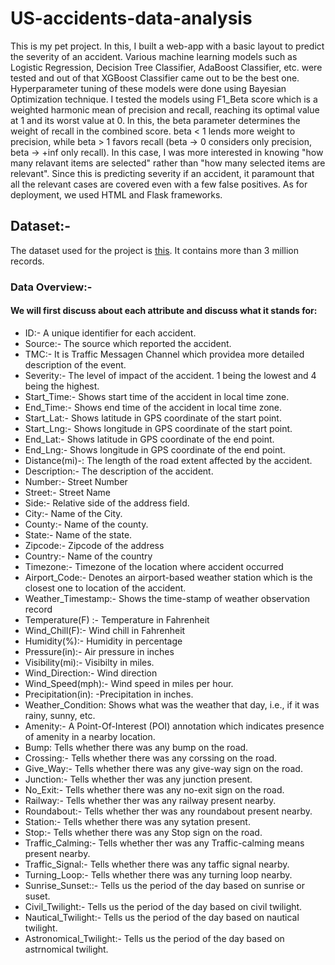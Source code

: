 # US-accidents-data-analysis
This is my pet project. In this, I built a web-app with a basic layout to predict the severity of an accident. Various machine learning models such as Logistic Regression, Decision Tree Classifier, AdaBoost Classifier, etc. were tested and out of that XGBoost Classifier came out to be the best one.
Hyperparameter tuning of these models were done using Bayesian Optimization technique.
I tested the models using F1_Beta score which is a weighted harmonic mean of precision and recall, reaching its optimal value at 1 and its worst value at 0. In this, the beta parameter determines the weight of recall in the combined score. beta < 1 lends more weight to precision, while beta > 1 favors recall (beta -> 0 considers only precision, beta -> +inf only recall). In this case, I was more interested in knowing "how many relavant items are selected" rather than "how many selected items are relevant". Since this is predicting  severity if an accident, it paramount that all the relevant cases are covered even with a few false positives. As for deployment, we used HTML and Flask frameworks.


## Dataset:-
The dataset used for the project is [this](https://www.kaggle.com/sobhanmoosavi/us-accidents). It contains more than 3 million records.

### Data Overview:-
#### We will first discuss about each attribute and discuss what it stands for:
- ID:- A unique identifier for each accident.
- Source:- The source which reported the accident.
- TMC:- It is Traffic Messagen Channel which providea more detailed description of the event.
- Severity:- The level of impact of the accident. 1 being the lowest and 4 being the highest.
- Start_Time:- Shows start time of the accident in local time zone.
- End_Time:- Shows end time of the accident in local time zone.
- Start_Lat:- Shows latitude in GPS coordinate of the start point.
- Start_Lng:- Shows longitude in GPS coordinate of the start point.
- End_Lat:- Shows latitude in GPS coordinate of the end point.
- End_Lng:- Shows longitude in GPS coordinate of the end point.
- Distance(mi)-: The length of the road extent affected by the accident.
- Description:- The description of the accident.
- Number:- Street Number
- Street:- Street Name
- Side:- Relative side of the address field.
- City:- Name of the City.
- County:- Name of the county.
- State:- Name of the state.
- Zipcode:- Zipcode of the address
- Country:- Name of the country
- Timezone:- Timezone of the location where accident occurred
- Airport_Code:- Denotes an airport-based weather station which is the closest one to location of the accident.
- Weather_Timestamp:- Shows the time-stamp of weather observation record
- Temperature(F) :- Temperature in Fahrenheit
- Wind_Chill(F):- Wind chill in Fahrenheit
- Humidity(%):- Humidity in percentage
- Pressure(in):- Air pressure in inches
- Visibility(mi):- Visibilty in miles.
- Wind_Direction:- Wind direction
- Wind_Speed(mph):- Wind speed in miles per hour.
- Precipitation(in): -Precipitation in inches.
- Weather_Condition: Shows what was the weather that day, i.e., if it was rainy, sunny, etc.
- Amenity:- A Point-Of-Interest (POI) annotation which indicates presence of amenity in a nearby location.
- Bump: Tells whether there was any bump on the road.
- Crossing:- Tells whether there was any corssing on the road.
- Give_Way:- Tells whether there was any give-way sign on the road.
- Junction:- Tells whether ther was any junction present.
- No_Exit:- Tells whether there was any no-exit sign on the road.
- Railway:- Tells whether ther was any railway present nearby.
- Roundabout:- Tells whether ther was any roundabout present nearby.
- Station:- Tells whether there was any sytation present.
- Stop:- Tells whether there was any Stop sign on the road.
- Traffic_Calming:- Tells whether ther was any Traffic-calming means present nearby.
- Traffic_Signal:- Tells whether there was any taffic signal nearby.
- Turning_Loop:- Tells whether there was any turning loop nearby.
- Sunrise_Sunset::- Tells us the period of the day based on sunrise or suset.
- Civil_Twilight:- Tells us the period of the day based on civil twilight.
- Nautical_Twilight:- Tells us the period of the day based on nautical twilight.
- Astronomical_Twilight:- Tells us the period of the day based on astrnomical twilight.
